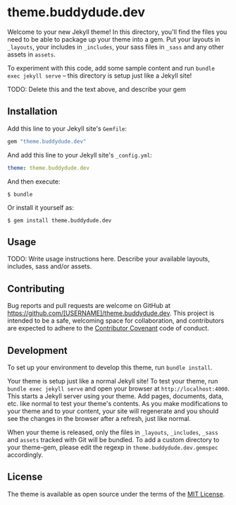 # theme.buddydude.dev

Welcome to your new Jekyll theme! In this directory, you'll find the files you need to be able to package up your theme into a gem. Put your layouts in `_layouts`, your includes in `_includes`, your sass files in `_sass` and any other assets in `assets`.

To experiment with this code, add some sample content and run `bundle exec jekyll serve` – this directory is setup just like a Jekyll site!

TODO: Delete this and the text above, and describe your gem

## Installation

Add this line to your Jekyll site's `Gemfile`:

```ruby
gem "theme.buddydude.dev"
```

And add this line to your Jekyll site's `_config.yml`:

```yaml
theme: theme.buddydude.dev
```

And then execute:

    $ bundle

Or install it yourself as:

    $ gem install theme.buddydude.dev

## Usage

TODO: Write usage instructions here. Describe your available layouts, includes, sass and/or assets.

## Contributing

Bug reports and pull requests are welcome on GitHub at https://github.com/[USERNAME]/theme.buddydude.dev. This project is intended to be a safe, welcoming space for collaboration, and contributors are expected to adhere to the [Contributor Covenant](https://www.contributor-covenant.org/) code of conduct.

## Development

To set up your environment to develop this theme, run `bundle install`.

Your theme is setup just like a normal Jekyll site! To test your theme, run `bundle exec jekyll serve` and open your browser at `http://localhost:4000`. This starts a Jekyll server using your theme. Add pages, documents, data, etc. like normal to test your theme's contents. As you make modifications to your theme and to your content, your site will regenerate and you should see the changes in the browser after a refresh, just like normal.

When your theme is released, only the files in `_layouts`, `_includes`, `_sass` and `assets` tracked with Git will be bundled.
To add a custom directory to your theme-gem, please edit the regexp in `theme.buddydude.dev.gemspec` accordingly.

## License

The theme is available as open source under the terms of the [MIT License](https://opensource.org/licenses/MIT).
